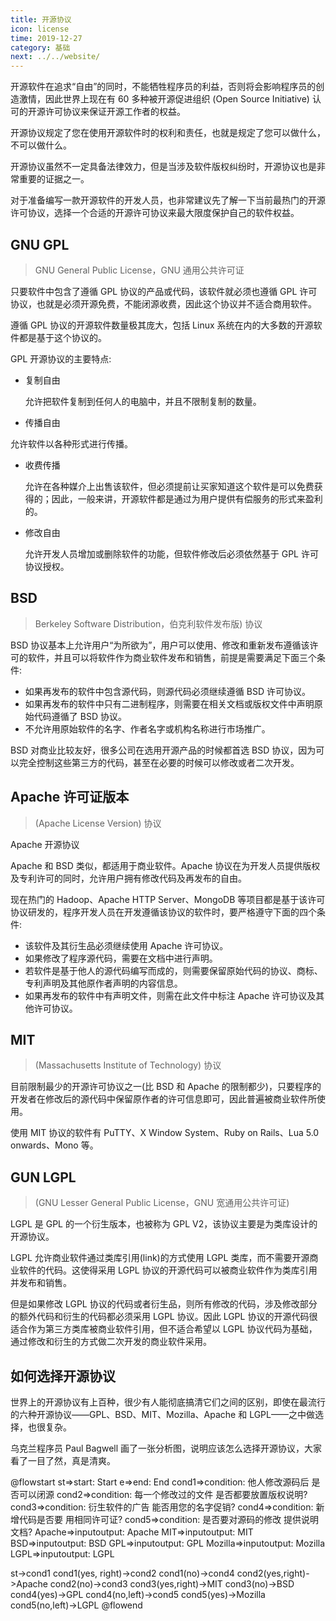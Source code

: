 ```yaml
---
title: 开源协议
icon: license
time: 2019-12-27
category: 基础
next: ../../website/
---
```


开源软件在追求“自由”的同时，不能牺牲程序员的利益，否则将会影响程序员的创造激情，因此世界上现在有 60 多种被开源促进组织 (Open Source Initiative) 认可的开源许可协议来保证开源工作者的权益。

开源协议规定了您在使用开源软件时的权利和责任，也就是规定了您可以做什么，不可以做什么。

开源协议虽然不一定具备法律效力，但是当涉及软件版权纠纷时，开源协议也是非常重要的证据之一。

<!-- more -->

对于准备编写一款开源软件的开发人员，也非常建议先了解一下当前最热门的开源许可协议，选择一个合适的开源许可协议来最大限度保护自己的软件权益。

## GNU GPL

> GNU General Public License，GNU 通用公共许可证

只要软件中包含了遵循 GPL 协议的产品或代码，该软件就必须也遵循 GPL 许可协议，也就是必须开源免费，不能闭源收费，因此这个协议并不适合商用软件。

遵循 GPL 协议的开源软件数量极其庞大，包括 Linux 系统在内的大多数的开源软件都是基于这个协议的。

GPL 开源协议的主要特点:

- 复制自由

  允许把软件复制到任何人的电脑中，并且不限制复制的数量。

- 传播自由

允许软件以各种形式进行传播。

- 收费传播

  允许在各种媒介上出售该软件，但必须提前让买家知道这个软件是可以免费获得的；因此，一般来讲，开源软件都是通过为用户提供有偿服务的形式来盈利的。

- 修改自由

  允许开发人员增加或删除软件的功能，但软件修改后必须依然基于 GPL 许可协议授权。

## BSD

> Berkeley Software Distribution，伯克利软件发布版) 协议

BSD 协议基本上允许用户“为所欲为”，用户可以使用、修改和重新发布遵循该许可的软件，并且可以将软件作为商业软件发布和销售，前提是需要满足下面三个条件:

- 如果再发布的软件中包含源代码，则源代码必须继续遵循 BSD 许可协议。
- 如果再发布的软件中只有二进制程序，则需要在相关文档或版权文件中声明原始代码遵循了 BSD 协议。
- 不允许用原始软件的名字、作者名字或机构名称进行市场推广。

BSD 对商业比较友好，很多公司在选用开源产品的时候都首选 BSD 协议，因为可以完全控制这些第三方的代码，甚至在必要的时候可以修改或者二次开发。

## Apache 许可证版本

> (Apache License Version) 协议

Apache 开源协议

Apache 和 BSD 类似，都适用于商业软件。Apache 协议在为开发人员提供版权及专利许可的同时，允许用户拥有修改代码及再发布的自由。

现在热门的 Hadoop、Apache HTTP Server、MongoDB 等项目都是基于该许可协议研发的，程序开发人员在开发遵循该协议的软件时，要严格遵守下面的四个条件:

- 该软件及其衍生品必须继续使用 Apache 许可协议。
- 如果修改了程序源代码，需要在文档中进行声明。
- 若软件是基于他人的源代码编写而成的，则需要保留原始代码的协议、商标、专利声明及其他原作者声明的内容信息。
- 如果再发布的软件中有声明文件，则需在此文件中标注 Apache 许可协议及其他许可协议。

## MIT

> (Massachusetts Institute of Technology) 协议

目前限制最少的开源许可协议之一(比 BSD 和 Apache 的限制都少)，只要程序的开发者在修改后的源代码中保留原作者的许可信息即可，因此普遍被商业软件所使用。

使用 MIT 协议的软件有 PuTTY、X Window System、Ruby on Rails、Lua 5.0 onwards、Mono 等。

## GUN LGPL

> (GNU Lesser General Public License，GNU 宽通用公共许可证)

LGPL 是 GPL 的一个衍生版本，也被称为 GPL V2，该协议主要是为类库设计的开源协议。

LGPL 允许商业软件通过类库引用(link)的方式使用 LGPL 类库，而不需要开源商业软件的代码。这使得采用 LGPL 协议的开源代码可以被商业软件作为类库引用并发布和销售。

但是如果修改 LGPL 协议的代码或者衍生品，则所有修改的代码，涉及修改部分的额外代码和衍生的代码都必须采用 LGPL 协议。因此 LGPL 协议的开源代码很适合作为第三方类库被商业软件引用，但不适合希望以 LGPL 协议代码为基础，通过修改和衍生的方式做二次开发的商业软件采用。

## 如何选择开源协议

世界上的开源协议有上百种，很少有人能彻底搞清它们之间的区别，即使在最流行的六种开源协议——GPL、BSD、MIT、Mozilla、Apache 和 LGPL——之中做选择，也很复杂。

乌克兰程序员 Paul Bagwell 画了一张分析图，说明应该怎么选择开源协议，大家看了一目了然，真是清爽。

@flowstart
st=>start: Start
e=>end: End
cond1=>condition: 他人修改源码后
是否可以闭源
cond2=>condition: 每一个修改过的文件
是否都要放置版权说明?
cond3=>condition: 衍生软件的广告
能否用您的名字促销?
cond4=>condition: 新增代码是否要
用相同许可证?
cond5=>condition: 是否要对源码的修改
提供说明文档?
Apache=>inputoutput: Apache
MIT=>inputoutput: MIT
BSD=>inputoutput: BSD
GPL=>inputoutput: GPL
Mozilla=>inputoutput: Mozilla
LGPL=>inputoutput: LGPL

st->cond1
cond1(yes, right)->cond2
cond1(no)->cond4
cond2(yes,right)->Apache
cond2(no)->cond3
cond3(yes,right)->MIT
cond3(no)->BSD
cond4(yes)->GPL
cond4(no,left)->cond5
cond5(yes)->Mozilla
cond5(no,left)->LGPL
@flowend
